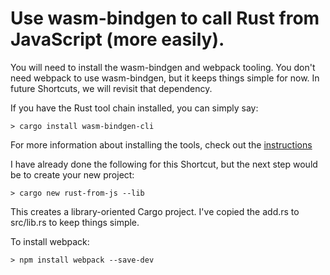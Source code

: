 # Use wasm-bindgen to call Rust from JavaScript (more easily).

You will need to install the wasm-bindgen and webpack tooling. You
don't need webpack to use wasm-bindgen, but it keeps things simple for
now. In future Shortcuts, we will revisit that dependency.

If you have the Rust tool chain installed, you can simply say:

```console
> cargo install wasm-bindgen-cli
```

For more information about installing the tools, check out the
[instructions](https://github.com/rustwasm/wasm-bindgen)

I have already done the following for this Shortcut, but the next step
would be to create your new project:

```console
> cargo new rust-from-js --lib 
```

This creates a library-oriented Cargo project. I've copied the add.rs
to src/lib.rs to keep things simple.

To install webpack:

```console
> npm install webpack --save-dev
```